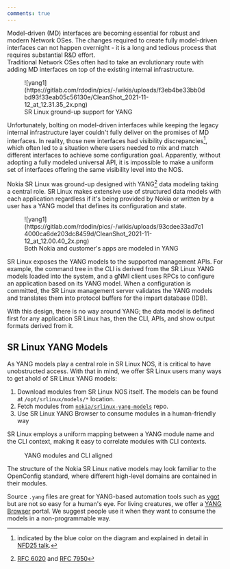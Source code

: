 ```yaml
---
comments: true
---
```


<script type="text/javascript" src="https://cdn.jsdelivr.net/gh/hellt/drawio-js@main/embed2.js" async></script>
Model-driven (MD) interfaces are becoming essential for robust and modern Network OSes. The changes required to create fully model-driven interfaces can not happen overnight - it is a long and tedious process that requires substantial R&D effort.  
Traditional Network OSes often had to take an evolutionary route with adding MD interfaces on top of the existing internal infrastructure.

<figure markdown>
  ![yang1](https://gitlab.com/rdodin/pics/-/wikis/uploads/f3eb4be33bb0dbd93f33eab05c56130e/CleanShot_2021-11-12_at_12.31.35_2x.png)
  <figcaption>SR Linux ground-up support for YANG</figcaption>
</figure>

Unfortunately, bolting on model-driven interfaces while keeping the legacy internal infrastructure layer couldn't fully deliver on the promises of MD interfaces. In reality, those new interfaces had visibility discrepancies[^1], which often led to a situation where users needed to mix and match different interfaces to achieve some configuration goal. Apparently, without adopting a fully modeled universal API, it is impossible to make a uniform set of interfaces offering the same visibility level into the NOS.

Nokia SR Linux was ground-up designed with YANG[^2] data modeling taking a central role. SR Linux makes extensive use of structured data models with each application regardless if it's being provided by Nokia or written by a user has a YANG model that defines its configuration and state.

<figure markdown>
  ![yang1](https://gitlab.com/rdodin/pics/-/wikis/uploads/93cdee33ad7c14000ca6de203dc8459d/CleanShot_2021-11-12_at_12.00.40_2x.png)
  <figcaption>Both Nokia and customer's apps are modeled in YANG</figcaption>
</figure>

SR Linux exposes the YANG models to the supported management APIs. For example, the command tree in the CLI is derived from the SR Linux YANG models loaded into the system, and a gNMI client uses RPCs to configure an application based on its YANG model. When a configuration is committed, the SR Linux management server validates the YANG models and translates them into protocol buffers for the impart database (IDB).

With this design, there is no way around YANG; the data model is defined first for any application SR Linux has, then the CLI, APIs, and show output formats derived from it.

[rfc6020]: https://www.rfcreader.com/#rfc6020
[rfc7950]: https://www.rfcreader.com/#rfc7950

## SR Linux YANG Models

As YANG models play a central role in SR Linux NOS, it is critical to have unobstructed access. With that in mind, we offer SR Linux users many ways to get ahold of SR Linux YANG models:

1. Download modules from SR Linux NOS itself.
    The models can be found at `/opt/srlinux/models/*` location.
2. Fetch modules from [`nokia/srlinux-yang-models`](https://github.com/nokia/srlinux-yang-models) repo.
3. Use SR Linux YANG Browser to consume modules in a human-friendly way

SR Linux employs a uniform mapping between a YANG module name and the CLI context, making it easy to correlate modules with CLI contexts.

<figure>
  <div class="mxgraph" style="max-width:100%;border:1px solid transparent;margin:0 auto; display:block;" data-mxgraph="{&quot;page&quot;:0,&quot;zoom&quot;:1.5,&quot;highlight&quot;:&quot;#0000ff&quot;,&quot;nav&quot;:true,&quot;check-visible-state&quot;:true,&quot;resize&quot;:true,&quot;url&quot;:&quot;https://raw.githubusercontent.com/srl-labs/learn-srlinux/diagrams/yang.drawio&quot;}"></div>
  <figcaption>YANG modules and CLI aligned</figcaption>
</figure>

The structure of the Nokia SR Linux native models may look familiar to the OpenConfig standard, where different high-level domains are contained in their modules.

Source `.yang` files are great for YANG-based automation tools such as [ygot](https://github.com/openconfig/ygot) but are not so easy for a human's eye. For living creatures, we offer a [YANG Browser](browser.md) portal. We suggest people use it when they want to consume the models in a non-programmable way.

[^1]: indicated by the blue color on the diagram and explained in detail in [NFD25 talk](https://youtu.be/yyoZk9hqptk?t=65).
[^2]: [RFC 6020][rfc6020] and [RFC 7950][rfc7950]
